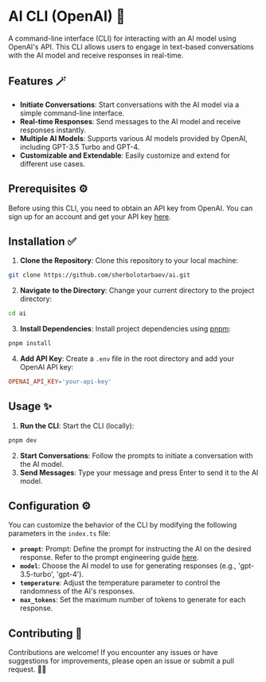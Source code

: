 # AI CLI (OpenAI) 🤖

A command-line interface (CLI) for interacting with an AI model using OpenAI's API. This CLI allows users to engage in text-based conversations with the AI model and receive responses in real-time.

## Features 🪄

- **Initiate Conversations**: Start conversations with the AI model via a simple command-line interface.
- **Real-time Responses**: Send messages to the AI model and receive responses instantly.
- **Multiple AI Models**: Supports various AI models provided by OpenAI, including GPT-3.5 Turbo and GPT-4.
- **Customizable and Extendable**: Easily customize and extend for different use cases.


## Prerequisites ⚙️

Before using this CLI, you need to obtain an API key from OpenAI. You can sign up for an account and get your API key [here](https://openai.com).

## Installation ✅

1. **Clone the Repository**: Clone this repository to your local machine:

```bash
git clone https://github.com/sherbolotarbaev/ai.git
```

2. **Navigate to the Directory**: Change your current directory to the project directory:

```bash
cd ai
```

3. **Install Dependencies**: Install project dependencies using [pnpm](https://pnpm.io/):

```bash
pnpm install
```

4. **Add API Key**: Create a `.env` file in the root directory and add your OpenAI API key:

```makefile
OPENAI_API_KEY='your-api-key'
```

## Usage ✨

1. **Run the CLI**: Start the CLI (locally):

```bash
pnpm dev
```

2. **Start Conversations**: Follow the prompts to initiate a conversation with the AI model.
3. **Send Messages**: Type your message and press Enter to send it to the AI model.

## Configuration ⚙️

You can customize the behavior of the CLI by modifying the following parameters in the `index.ts` file:

- **`prompt`**: Prompt: Define the prompt for instructing the AI on the desired response. Refer to the prompt engineering guide [here](https://platform.openai.com/docs/guides/prompt-engineering).
- **`model`**: Choose the AI model to use for generating responses (e.g., 'gpt-3.5-turbo', 'gpt-4').
- **`temperature`**: Adjust the temperature parameter to control the randomness of the AI's responses.
- **`max_tokens`**: Set the maximum number of tokens to generate for each response.

## Contributing 🚀

Contributions are welcome! If you encounter any issues or have suggestions for improvements, please open an issue or submit a pull request. 🙌🏻
